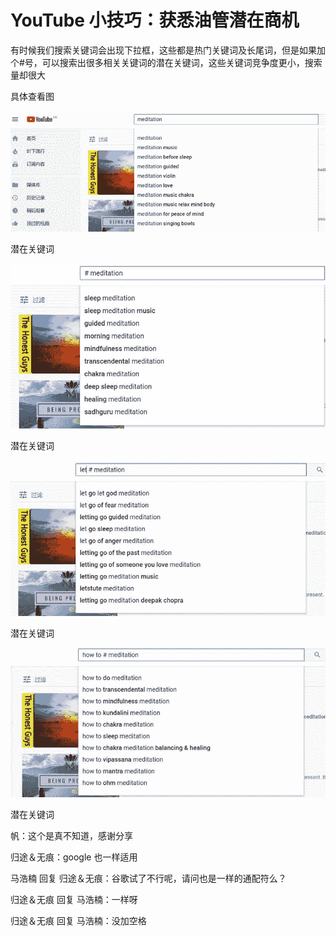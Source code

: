 # YouTube 小技巧：获悉油管潜在商机

有时候我们搜索关键词会出现下拉框，这些都是热门关键词及长尾词，但是如果加个#号，可以搜索出很多相关关键词的潜在关键词，这些关键词竞争度更小，搜索量却很大

具体查看图

![](img/258ec3e7ddf3969016eab3c8c156df38.jpg)

潜在关键词

![](img/7268765ae3bedaea6ca1671743ecb010.jpg)

潜在关键词

![](img/24f2d80045cee8e8284bc1204a51cc61.jpg)

潜在关键词

![](img/fcd1bb31bbfbcf854f2cbc8704bc52d5.jpg)

潜在关键词

帆：这个是真不知道，感谢分享

归途＆无痕：google 也一样适用

马浩楠 回复 归途＆无痕：谷歌试了不行呢，请问也是一样的通配符么？

归途＆无痕 回复 马浩楠：一样呀

归途＆无痕 回复 马浩楠：没加空格